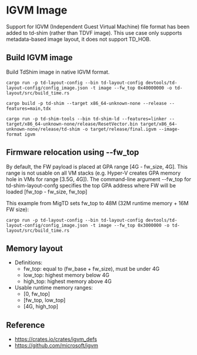 # IGVM Image

Support for IGVM (Independent Guest Virtual Machine) file format has been added to td-shim (rather than TDVF image). This use case only supports metadata-based image layout, it does not support TD_HOB.

## Build IGVM image

Build TdShim image in native IGVM format.

```
cargo run -p td-layout-config --bin td-layout-config devtools/td-layout-config/config_image.json -t image --fw_top 0x40000000 -o td-layout/src/build_time.rs

cargo build -p td-shim --target x86_64-unknown-none --release --features=main,tdx

cargo run -p td-shim-tools --bin td-shim-ld --features=linker -- target/x86_64-unknown-none/release/ResetVector.bin target/x86_64-unknown-none/release/td-shim -o target/release/final.igvm --image-format igvm
```

## Firmware relocation using --fw_top

By default, the FW payload is placed at GPA range [4G - fw_size, 4G]. This range is not usable on all VM stacks (e.g. Hyper-V creates GPA memory hole in VMs for range [3.5G, 4G]). The command-line argument --fw_top for td-shim-layout-confg specifies the top GPA address where FW will be loaded [fw_top - fw_size, fw_top]

This example from MigTD sets fw_top to 48M (32M runtime memory + 16M FW size):

```
cargo run -p td-layout-config --bin td-layout-config devtools/td-layout-config/config_image.json -t image --fw_top 0x3000000 -o td-layout/src/build_time.rs
```

## Memory layout

* Definitions:
  * fw_top: equal to (fw_base + fw_size), must be under 4G
  * low_top: highest memory below 4G
  * high_top: highest memory above 4G
* Usable runtime memory ranges:
  * [0, fw_top]
  * [fw_top, low_top]
  * [4G, high_top]

## Reference

* https://crates.io/crates/igvm_defs
* https://github.com/microsoft/igvm